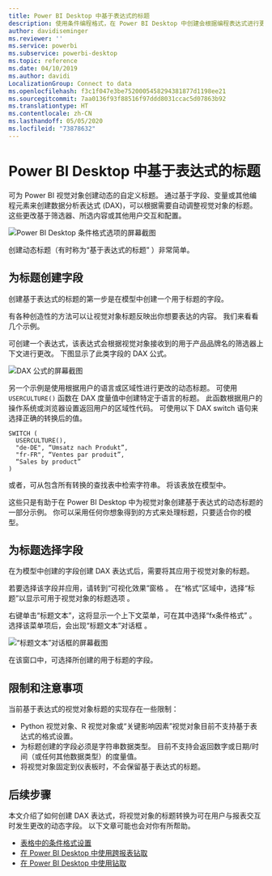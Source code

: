 ```yaml
---
title: Power BI Desktop 中基于表达式的标题
description: 使用条件编程格式，在 Power BI Desktop 中创建会根据编程表达式进行更改的动态标题
author: davidiseminger
ms.reviewer: ''
ms.service: powerbi
ms.subservice: powerbi-desktop
ms.topic: reference
ms.date: 04/10/2019
ms.author: davidi
LocalizationGroup: Connect to data
ms.openlocfilehash: f3c1f047e3be7520005458294381877d1198ee21
ms.sourcegitcommit: 7aa0136f93f88516f97ddd8031ccac5d07863b92
ms.translationtype: HT
ms.contentlocale: zh-CN
ms.lasthandoff: 05/05/2020
ms.locfileid: "73878632"
---
```

# <a name="expression-based-titles-in-power-bi-desktop"></a>Power BI Desktop 中基于表达式的标题

可为 Power BI 视觉对象创建动态的自定义标题。 通过基于字段、变量或其他编程元素来创建数据分析表达式 (DAX)，可以根据需要自动调整视觉对象的标题。 这些更改基于筛选器、所选内容或其他用户交互和配置。

![Power BI Desktop 条件格式选项的屏幕截图](media/desktop-conditional-formatting-visual-titles/expression-based-title-01.png)

创建动态标题（有时称为“基于表达式的标题”  ）非常简单。 

## <a name="create-a-field-for-your-title"></a>为标题创建字段

创建基于表达式的标题的第一步是在模型中创建一个用于标题的字段。 

有各种创造性的方法可以让视觉对象标题反映出你想要表达的内容。 我们来看看几个示例。

可创建一个表达式，该表达式会根据视觉对象接收到的用于产品品牌名的筛选器上下文进行更改。 下图显示了此类字段的 DAX 公式。

![DAX 公式的屏幕截图](media/desktop-conditional-formatting-visual-titles/expression-based-title-02.png)

另一个示例是使用根据用户的语言或区域性进行更改的动态标题。 可使用 `USERCULTURE()` 函数在 DAX 度量值中创建特定于语言的标题。 此函数根据用户的操作系统或浏览器设置返回用户的区域性代码。 可使用以下 DAX switch 语句来选择正确的转换后的值。 

```
SWITCH (
  USERCULTURE(),
  "de-DE", “Umsatz nach Produkt”,
  "fr-FR", “Ventes par produit”,
  “Sales by product”
)
```

或者，可从包含所有转换的查找表中检索字符串。 将该表放在模型中。 

这些只是有助于在 Power BI Desktop 中为视觉对象创建基于表达式的动态标题的一部分示例。 你可以采用任何你想象得到的方式来处理标题，只要适合你的模型。


## <a name="select-your-field-for-your-title"></a>为标题选择字段

在为模型中创建的字段创建 DAX 表达式后，需要将其应用于视觉对象的标题。

若要选择该字段并应用，请转到“可视化效果”窗格  。 在“格式”区域中，选择“标题”以显示可用于视觉对象的标题选项   。 

右键单击“标题文本”，这将显示一个上下文菜单，可在其中选择“fx条件格式”   。 选择该菜单项后，会出现“标题文本”对话框  。 

![“标题文本”对话框的屏幕截图](media/desktop-conditional-formatting-visual-titles/expression-based-title-02b.png)

在该窗口中，可选择所创建的用于标题的字段。

## <a name="limitations-and-considerations"></a>限制和注意事项

当前基于表达式的视觉对象标题的实现存在一些限制：

* Python 视觉对象、R 视觉对象或“关键影响因素”视觉对象目前不支持基于表达式的格式设置。
* 为标题创建的字段必须是字符串数据类型。 目前不支持会返回数字或日期/时间（或任何其他数据类型）的度量值。
* 将视觉对象固定到仪表板时，不会保留基于表达式的标题。

## <a name="next-steps"></a>后续步骤

本文介绍了如何创建 DAX 表达式，将视觉对象的标题转换为可在用户与报表交互时发生更改的动态字段。 以下文章可能也会对你有所帮助。

* [表格中的条件格式设置](desktop-conditional-table-formatting.md)
* [在 Power BI Desktop 中使用跨报表钻取](desktop-cross-report-drill-through.md)
* [在 Power BI Desktop 中使用钻取](desktop-drillthrough.md)
